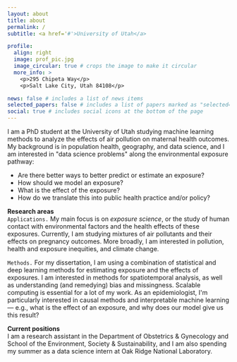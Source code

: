 ```yaml
---
layout: about
title: about
permalink: /
subtitle: <a href='#'>University of Utah</a>

profile:
  align: right
  image: prof_pic.jpg
  image_circular: true # crops the image to make it circular
  more_info: >
    <p>295 Chipeta Way</p>
    <p>Salt Lake City, Utah 84108</p>

news: false # includes a list of news items
selected_papers: false # includes a list of papers marked as "selected={true}"
social: true # includes social icons at the bottom of the page
---
```


I am a PhD student at the University of Utah studying machine learning methods to analyze the effects of air pollution on maternal health outcomes. My background is in population health, geography, and data science, and I am interested in "data science problems" along the environmental exposure pathway:
* Are there better ways to better predict or estimate an exposure?
* How should we model an exposure?
* What is the effect of the exposure?
* How do we translate this into public health practice and/or policy?

**Research areas**  
`Applications.` My main focus is on *exposure science*, or the study of human contact with environmental factors and the health effects of these exposures. Currently, I am studying mixtures of air pollutants and their effects on pregnancy outcomes. More broadly, I am interested in pollution, health and exposure inequities, and climate change.

`Methods.` For my dissertation, I am using a combination of statistical and deep learning methods for estimating exposure and the effects of exposures. I am interested in methods for spatiotemporal analysis, as well as understanding (and remedying) bias and missingness. Scalable computing is essential for a lot of my work. As an epidemiologist, I'm particularly interested in causal methods and interpretable machine learning — e.g., what is the effect of an exposure, and why does our model give us this result?

**Current positions**  
I am a research assistant in the Department of Obstetrics & Gynecology and School of the Environment, Society & Sustainability, and I am also spending my summer as a data science intern at Oak Ridge National Laboratory.

